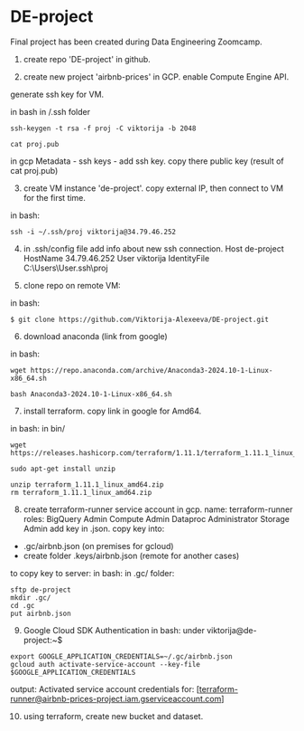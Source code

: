 # DE-project
Final project has been created during Data Engineering Zoomcamp. 

1. create repo 'DE-project' in github.

2. create new project 'airbnb-prices' in GCP.
enable Compute Engine API. 

generate ssh key for VM.

in bash in /.ssh folder
```
ssh-keygen -t rsa -f proj -C viktorija -b 2048

cat proj.pub
```

in gcp Metadata - ssh keys - add ssh key. copy there public key (result of cat proj.pub)

3. create VM instance 'de-project'.
copy external IP, then connect to VM for the first time. 

in bash:
```
ssh -i ~/.ssh/proj viktorija@34.79.46.252
```

4. in .ssh/config file add info about new ssh connection. 
Host de-project
    HostName 34.79.46.252
    User viktorija
    IdentityFile C:\Users\User\.ssh\proj 

5. clone repo on remote VM: 

in bash: 
```
$ git clone https://github.com/Viktorija-Alexeeva/DE-project.git
```

6. download anaconda (link from google)

in bash:
```
wget https://repo.anaconda.com/archive/Anaconda3-2024.10-1-Linux-x86_64.sh

bash Anaconda3-2024.10-1-Linux-x86_64.sh
```

7. install terraform.
copy link in google for Amd64. 

in bash: in bin/
```
wget https://releases.hashicorp.com/terraform/1.11.1/terraform_1.11.1_linux_amd64.zip

sudo apt-get install unzip

unzip terraform_1.11.1_linux_amd64.zip
rm terraform_1.11.1_linux_amd64.zip
```

8. create terraform-runner service account in gcp. 
name: terraform-runner
roles:  BigQuery Admin
        Compute Admin
        Dataproc Administrator
        Storage Admin
add key in .json. 
copy key into:
-  .gc/airbnb.json (on premises for gcloud)
- create folder .keys/airbnb.json (remote for another cases)

to copy key to server:
in bash: in .gc/ folder:
```
sftp de-project
mkdir .gc/
cd .gc
put airbnb.json
```

9. Google Cloud SDK Authentication
in bash: under viktorija@de-project:~$
```
export GOOGLE_APPLICATION_CREDENTIALS=~/.gc/airbnb.json
gcloud auth activate-service-account --key-file $GOOGLE_APPLICATION_CREDENTIALS
```
output: Activated service account credentials for: [terraform-runner@airbnb-prices-project.iam.gserviceaccount.com]

10. using terraform, create new bucket and dataset.  

